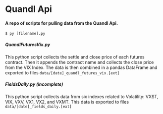 # Quandl Api

#### A repo of scripts for pulling data from the Quandl Api.

<code>$ py [filename].py</code>

##### QuandlFuturesVix.py

This python script collects the settle and close price of each
futures contract. Then it appends the contract name and collects the
close price from the VIX Index. The data is then combined in
a pandas DataFrame and exported to files
<code>data/[date]_quandl_futures_vix.[ext]</code>

##### FieldsDaily.py (incomplete)

This python script collects data from six indexes related to Volatility:
VXST, VIX, VXV, VX1, VX2, and VXMT.
This data is exported to files
<code>data/[date]_fields_daily.[ext]</code>
